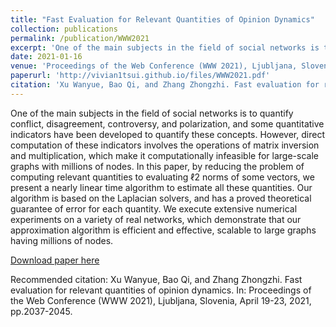 ```yaml
---
title: "Fast Evaluation for Relevant Quantities of Opinion Dynamics"
collection: publications
permalink: /publication/WWW2021
excerpt: 'One of the main subjects in the field of social networks is to quantify conflict, disagreement, controversy, and polarization, and some quantitative indicators have been developed to quantify these concepts. However, direct computation of these indicators involves the operations of matrix inversion and multiplication, which make it computationally infeasible for large-scale graphs with millions of nodes. In this paper, by reducing the problem of computing relevant quantities to evaluating ℓ2 norms of some vectors, we present a nearly linear time algorithm to estimate all these quantities. Our algorithm is based on the Laplacian solvers, and has a proved theoretical guarantee of error for each quantity. We execute extensive numerical experiments on a variety of real networks, which demonstrate that our approximation algorithm is efficient and effective, scalable to large graphs having millions of nodes.'
date: 2021-01-16
venue: 'Proceedings of the Web Conference (WWW 2021), Ljubljana, Slovenia'
paperurl: 'http://vivian1tsui.github.io/files/WWW2021.pdf'
citation: 'Xu Wanyue, Bao Qi, and Zhang Zhongzhi. Fast evaluation for relevant quantities of opinion dynamics. In: Proceedings of the Web Conference (WWW 2021), Ljubljana, Slovenia, April 19-23, 2021, pp.2037-2045.'
---
```

One of the main subjects in the field of social networks is to quantify conflict, disagreement, controversy, and polarization, and some quantitative indicators have been developed to quantify these concepts. However, direct computation of these indicators involves the operations of matrix inversion and multiplication, which make it computationally infeasible for large-scale graphs with millions of nodes. In this paper, by reducing the problem of computing relevant quantities to evaluating ℓ2 norms of some vectors, we present a nearly linear time algorithm to estimate all these quantities. Our algorithm is based on the Laplacian solvers, and has a proved theoretical guarantee of error for each quantity. We execute extensive numerical experiments on a variety of real networks, which demonstrate that our approximation algorithm is efficient and effective, scalable to large graphs having millions of nodes.

[Download paper here](http://vivian1tsui.github.io/files/WWW2021.pdf)

Recommended citation: Xu Wanyue, Bao Qi, and Zhang Zhongzhi. Fast evaluation for relevant quantities of opinion dynamics. In: Proceedings of the Web Conference (WWW 2021), Ljubljana, Slovenia, April 19-23, 2021, pp.2037-2045.
